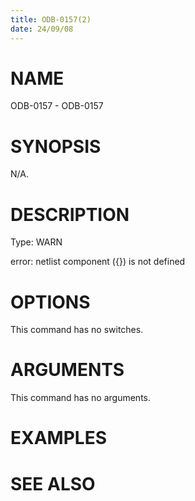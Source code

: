 ```yaml
---
title: ODB-0157(2)
date: 24/09/08
---
```


# NAME

ODB-0157 - ODB-0157

# SYNOPSIS

N/A.

# DESCRIPTION

Type: WARN

error: netlist component ({}) is not defined

# OPTIONS

This command has no switches.

# ARGUMENTS

This command has no arguments.

# EXAMPLES

# SEE ALSO
